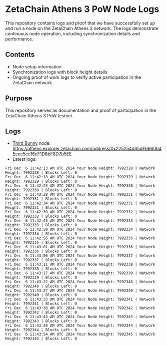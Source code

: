 # ZetaChain Athens 3 PoW Node Logs
This repository contains logs and proof that we have successfully set up and run a node on the ZetaChain Athens 3 network. The logs demonstrate continuous node operation, including synchronization details and performance.

## Contents
- Node setup information
- Synchronization logs with block height details
- Ongoing proof of work logs to verify active participation in the ZetaChain network

## Purpose
This repository serves as documentation and proof of participation in the ZetaChain Athens 3 PoW testnet.

## Logs

- [Third Bunny](https://thirdbunny.xyz/) node: https://athens.explorer.zetachain.com/address/0x225254d35dE666064Eccc5ce16eF1D8bF8D7b5EE
- Latest logs:
```
Fri Dec  6 11:42:13 AM UTC 2024 Your Node Height: 7992328 | Network Height: 7992328 | Blocks Left: 0
Fri Dec  6 11:42:18 AM UTC 2024 Your Node Height: 7992329 | Network Height: 7992329 | Blocks Left: 0
Fri Dec  6 11:42:23 AM UTC 2024 Your Node Height: 7992330 | Network Height: 7992330 | Blocks Left: 0
Fri Dec  6 11:42:28 AM UTC 2024 Your Node Height: 7992331 | Network Height: 7992331 | Blocks Left: 0
Fri Dec  6 11:42:34 AM UTC 2024 Your Node Height: 7992331 | Network Height: 7992331 | Blocks Left: 0
Fri Dec  6 11:42:39 AM UTC 2024 Your Node Height: 7992332 | Network Height: 7992332 | Blocks Left: 0
Fri Dec  6 11:42:45 AM UTC 2024 Your Node Height: 7992333 | Network Height: 7992333 | Blocks Left: 0
Fri Dec  6 11:42:50 AM UTC 2024 Your Node Height: 7992334 | Network Height: 7992334 | Blocks Left: 0
Fri Dec  6 11:42:55 AM UTC 2024 Your Node Height: 7992335 | Network Height: 7992335 | Blocks Left: 0
Fri Dec  6 11:43:01 AM UTC 2024 Your Node Height: 7992336 | Network Height: 7992336 | Blocks Left: 0
Fri Dec  6 11:43:06 AM UTC 2024 Your Node Height: 7992337 | Network Height: 7992337 | Blocks Left: 0
Fri Dec  6 11:43:11 AM UTC 2024 Your Node Height: 7992338 | Network Height: 7992338 | Blocks Left: 0
Fri Dec  6 11:43:17 AM UTC 2024 Your Node Height: 7992339 | Network Height: 7992339 | Blocks Left: 0
Fri Dec  6 11:43:22 AM UTC 2024 Your Node Height: 7992340 | Network Height: 7992340 | Blocks Left: 0
Fri Dec  6 11:43:27 AM UTC 2024 Your Node Height: 7992340 | Network Height: 7992340 | Blocks Left: 0
Fri Dec  6 11:43:33 AM UTC 2024 Your Node Height: 7992341 | Network Height: 7992341 | Blocks Left: 0
Fri Dec  6 11:43:38 AM UTC 2024 Your Node Height: 7992342 | Network Height: 7992342 | Blocks Left: 0
Fri Dec  6 11:43:43 AM UTC 2024 Your Node Height: 7992343 | Network Height: 7992343 | Blocks Left: 0
Fri Dec  6 11:43:48 AM UTC 2024 Your Node Height: 7992344 | Network Height: 7992344 | Blocks Left: 0
Fri Dec  6 11:43:54 AM UTC 2024 Your Node Height: 7992345 | Network Height: 7992345 | Blocks Left: 0
```
